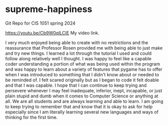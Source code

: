# supreme-happiness
Git Repo for CIS 1051 spring 2024

https://youtu.be/Cb9W0qlLCIE My video link.

I very much enjoyed being able to create with no restrictions and the reassurance that Professor Rosen provided me with being able to just make and try new things. I learned a lot through the tutorial I used and could follow along relatively well I thought. I was happy to feel like a capable coder understanding a portion of what was being used within the program and was happy to learn about a variety of features that pygame has to offer when I was introduced to something that I didn't know about or needed to be reminded of. I felt scared originally but as I began to code it felt doable and that I was capable. I hope that I can continue to keep trying and persevere whenever I may feel inadequate, inferior, inept, incapable, or just plain stupid and dumb when it comes to Computer Science or anything at all. We are all students and are always learning and able to learn. I am going to keep trying to remember that and know that it is okay to ask for help especially since I am literally learning several new languages and ways of thinking for the first time.